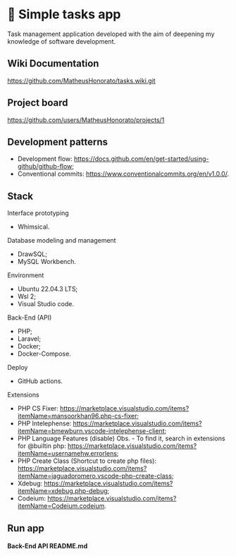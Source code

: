 # 📝 Simple tasks app

Task management application developed with the aim of deepening my knowledge of software development.

## Wiki Documentation

https://github.com/MatheusHonorato/tasks.wiki.git

## Project board

https://github.com/users/MatheusHonorato/projects/1

## Development patterns

- Development flow: https://docs.github.com/en/get-started/using-github/github-flow;
- Conventional commits: https://www.conventionalcommits.org/en/v1.0.0/.

## Stack

Interface prototyping

- Whimsical.

Database modeling and management

- DrawSQL;
- MySQL Workbench.

Environment

- Ubuntu 22.04.3 LTS;
- Wsl 2;
- Visual Studio code.

Back-End (API)

- PHP;
- Laravel;
- Docker;
- Docker-Compose.

Deploy

- GitHub actions.

Extensions

- PHP CS Fixer: https://marketplace.visualstudio.com/items?itemName=mansoorkhan96.php-cs-fixer;
- PHP Intelephense: https://marketplace.visualstudio.com/items?itemName=bmewburn.vscode-intelephense-client;
- PHP Language Features (disable) Obs. - To find it, search in extensions for @builtin php: https://marketplace.visualstudio.com/items?itemName=usernamehw.errorlens;
- PHP Create Class (Shortcut to create php files): https://marketplace.visualstudio.com/items?itemName=jaguadoromero.vscode-php-create-class;
- Xdebug: https://marketplace.visualstudio.com/items?itemName=xdebug.php-debug;
- Codeium: https://marketplace.visualstudio.com/items?itemName=Codeium.codeium.

## Run app

#### Back-End API README.md